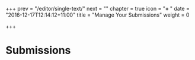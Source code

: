 +++
prev = "/editor/single-text/"
next = ""
chapter = true
icon = "<b>+ </b>"
date = "2016-12-17T12:14:12+11:00"
title = "Manage Your Submissions"
weight = 0

+++

# Submissions
